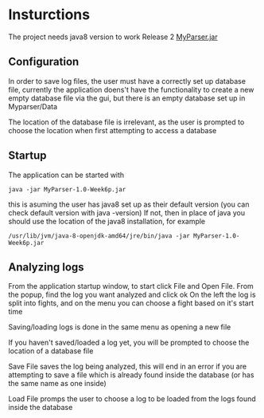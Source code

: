 

# Insturctions
The project needs java8 version to work
Release 2 [MyParser.jar](https://github.com/sorjjoon/ot-harjoitustyo/releases/tag/week6)

## Configuration

In order to save log files, the user must have a correctly set up database file, currently the application doens't have the functionality to create a new empty database file via the gui, but there is an empty database set up in Myparser/Data 

The location of the database file is irrelevant, as the user is prompted to choose the location when first attempting to access a database


## Startup

The application can be started with

```
java -jar MyParser-1.0-Week6p.jar
```

this is asuming the user has java8 set up as their default version (you can check default version with java -version)
If not, then in place of java you should use the location of the java8 installation, for example

```
/usr/lib/jvm/java-8-openjdk-amd64/jre/bin/java -jar MyParser-1.0-Week6p.jar
```

## Analyzing logs

From the application startup window, to start click File and Open File.
From the popup, find the log you want analyzed and click ok
On the left the log is split into fights, and on the menu you can choose a fight based on it's start time

Saving/loading logs is done in the same menu as opening a new file

If you haven't saved/loaded a log yet, you will be prompted to choose the location of a database file

Save File saves the log being analyzed, this will end in an error if you are attempting to save a file which is already found inside the database (or has the same name as one inside)

Load File promps the user to choose a log to be loaded from the logs found inside the database
